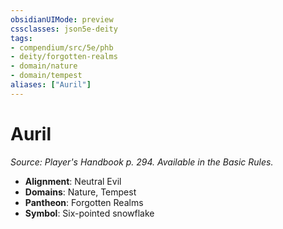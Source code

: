 ```yaml
---
obsidianUIMode: preview
cssclasses: json5e-deity
tags:
- compendium/src/5e/phb
- deity/forgotten-realms
- domain/nature
- domain/tempest
aliases: ["Auril"]
---
```

# Auril
*Source: Player's Handbook p. 294. Available in the Basic Rules.* 

- **Alignment**: Neutral Evil
- **Domains**: Nature, Tempest
- **Pantheon**: Forgotten Realms
- **Symbol**: Six-pointed snowflake